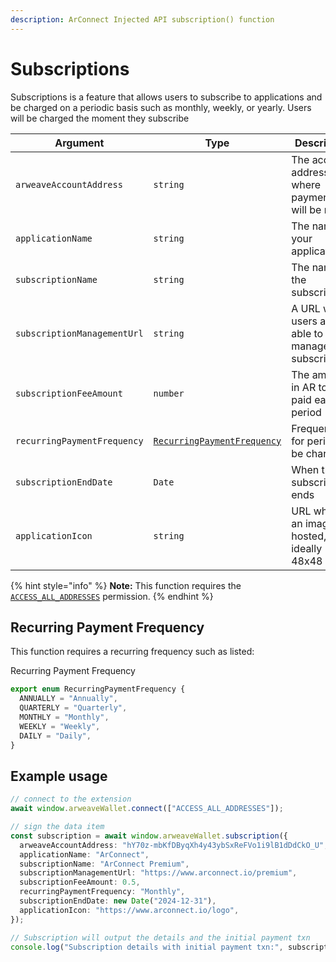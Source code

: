 ```yaml
---
description: ArConnect Injected API subscription() function
---
```


# Subscriptions

Subscriptions is a feature that allows users to subscribe to applications and be charged on a periodic basis such as monthly, weekly, or yearly. Users will be charged the moment they subscribe

| Argument                    | Type                                                                        | Description                                              |
| --------------------------- | --------------------------------------------------------------------------- | -------------------------------------------------------- |
| `arweaveAccountAddress`     | `string`                                                                    | The account address where payments will be made          |
| `applicationName`           | `string`                                                                    | The name of your application                             |
| `subscriptionName`          | `string`                                                                    | The name of the subscription                             |
| `subscriptionManagementUrl` | `string`                                                                    | A URL where users are able to manage their subscriptions |
| `subscriptionFeeAmount`     | `number`                                                                    | The amount in AR to be paid each period                  |
| `recurringPaymentFrequency` | [`RecurringPaymentFrequency`](subscriptions.md#recurring-payment-frequency) | Frequency for period to be charged                       |
| `subscriptionEndDate`       | `Date`                                                                      | When the subscription ends                               |
| `applicationIcon`           | `string`                                                                    | URL where an image is hosted, ideally 48x48              |

{% hint style="info" %}
**Note:** This function requires the [`ACCESS_ALL_ADDRESSES`](connect.md#permissions) permission.
{% endhint %}

## Recurring Payment Frequency

This function requires a recurring frequency such as listed:

Recurring Payment Frequency

```typescript
export enum RecurringPaymentFrequency {
  ANNUALLY = "Annually",
  QUARTERLY = "Quarterly",
  MONTHLY = "Monthly",
  WEEKLY = "Weekly",
  DAILY = "Daily",
}
```

## Example usage

```ts
// connect to the extension
await window.arweaveWallet.connect(["ACCESS_ALL_ADDRESSES"]);

// sign the data item
const subscription = await window.arweaveWallet.subscription({
  arweaveAccountAddress: "hY70z-mbKfDByqXh4y43ybSxReFVo1i9lB1dDdCkO_U",
  applicationName: "ArConnect",
  subscriptionName: "ArConnect Premium",
  subscriptionManagementUrl: "https://www.arconnect.io/premium",
  subscriptionFeeAmount: 0.5,
  recurringPaymentFrequency: "Monthly",
  subscriptionEndDate: new Date("2024-12-31"),
  applicationIcon: "https://www.arconnect.io/logo",
});

// Subscription will output the details and the initial payment txn
console.log("Subscription details with initial payment txn:", subscription);
```
